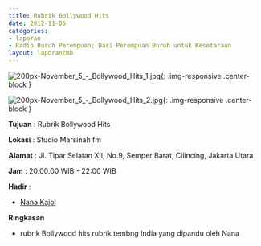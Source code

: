 ```yaml
---
title: Rubrik Bollywood Hits 
date: 2012-11-05
categories:
- laporan
- Radio Buruh Perempuan; Dari Perempuan Buruh untuk Kesetaraan
layout: laporancmb
---
```



![200px-November_5_-_Bollywood_Hits_1.jpg](/uploads/200px-November_5_-_Bollywood_Hits_1.jpg){: .img-responsive .center-block }

![200px-November_5_-_Bollywood_Hits_2.jpg](/uploads/200px-November_5_-_Bollywood_Hits_2.jpg){: .img-responsive .center-block }


**Tujuan** : Rubrik Bollywood Hits 

**Lokasi** : Studio Marsinah fm 

**Alamat** : Jl. Tipar Selatan XII, No.9, Semper Barat, Cilincing, Jakarta Utara 

**Jam** : 20.00.00 WIB - 22:00 WIB 

**Hadir** :
* [Nana Kajol](http://wiki.ciptamedia.org/wiki/Nana_Kajol)

**Ringkasan**  
* rubrik Bollywood hits rubrik tembng India yang dipandu oleh Nana
